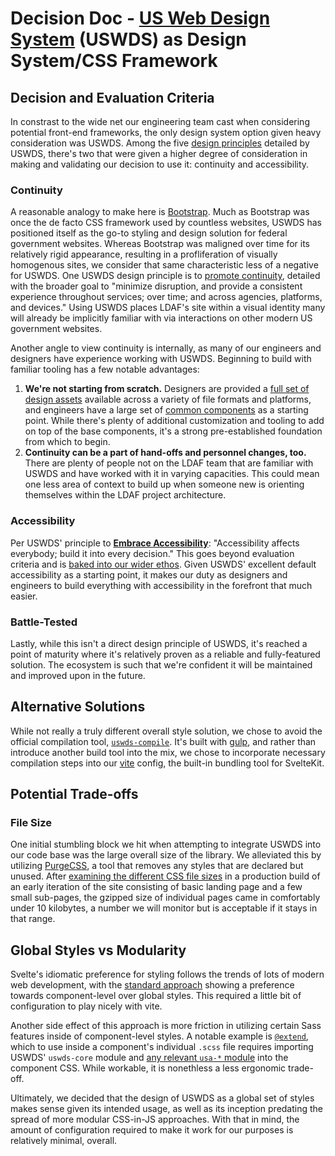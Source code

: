 # Decision Doc - [US Web Design System](https://designsystem.digital.gov/) (USWDS) as Design System/CSS Framework

## Decision and Evaluation Criteria

In constrast to the wide net our engineering team cast when considering potential front-end frameworks, the only design system option given heavy consideration was USWDS. Among the five [design principles](https://designsystem.digital.gov/design-principles/) detailed by USWDS, there's two that were given a higher degree of consideration in making and validating our decision to use it: continuity and accessibility.

### Continuity

A reasonable analogy to make here is [Bootstrap](https://getbootstrap.com/). Much as Bootstrap was once the de facto CSS framework used by countless websites, USWDS has positioned itself as the go-to styling and design solution for federal government websites. Whereas Bootstrap was maligned over time for its relatively rigid appearance, resulting in a profliferation of visually homogenous sites, we consider that same characteristic less of a negative for USWDS. One USWDS design principle is to [promote continuity](https://designsystem.digital.gov/design-principles/#promote-continuity-2), detailed with the broader goal to "minimize disruption, and provide a consistent experience throughout services; over time; and across agencies, platforms, and devices." Using USWDS places LDAF's site within a visual identity many will already be implicitly familiar with via interactions on other modern US government websites.

Another angle to view continuity is internally, as many of our engineers and designers have experience working with USWDS. Beginning to build with familiar tooling has a few notable advantages:

1. **We're not starting from scratch.** Designers are provided a [full set of design assets](https://designsystem.digital.gov/documentation/getting-started-for-designers/) available across a variety of file formats and platforms, and engineers have a large set of [common components](https://designsystem.digital.gov/components/overview/) as a starting point. While there's plenty of additional customization and tooling to add on top of the base components, it's a strong pre-established foundation from which to begin.
2. **Continuity can be a part of hand-offs and personnel changes, too.** There are plenty of people not on the LDAF team that are familiar with USWDS and have worked with it in varying capacities. This could mean one less area of context to build up when someone new is orienting themselves within the LDAF project architecture.

### Accessibility

Per USWDS' principle to **[Embrace Accessibility](https://designsystem.digital.gov/design-principles/#embrace-accessibility-2)**: "Accessibility affects everybody; build it into every decision." This goes beyond evaluation criteria and is [baked into our wider ethos](https://adhoc.team/playbook-accessibility/). Given USWDS' excellent default accessibility as a starting point, it makes our duty as designers and engineers to build everything with accessibility in the forefront that much easier.

### Battle-Tested

Lastly, while this isn't a direct design principle of USWDS, it's reached a point of maturity where it's relatively proven as a reliable and fully-featured solution. The ecosystem is such that we're confident it will be maintained and improved upon in the future.

## Alternative Solutions

While not really a truly different overall style solution, we chose to avoid the official compilation tool, [`uswds-compile`](https://github.com/uswds/uswds-compile). It's built with [gulp](https://gulpjs.com/), and rather than introduce another build tool into the mix, we chose to incorporate necessary compilation steps into our [vite](https://vitejs.dev/) config, the built-in bundling tool for SvelteKit.

## Potential Trade-offs

### File Size

One initial stumbling block we hit when attempting to integrate USWDS into our code base was the large overall size of the library. We alleviated this by utilizing [PurgeCSS](https://purgecss.com/), a tool that removes any styles that are declared but unused. After [examining the different CSS file sizes](https://gist.github.com/hinzed1127/7baf4149a1a1e18d92e9b75fc3e9a907) in a production build of an early iteration of the site consisting of basic landing page and a few small sub-pages, the gzipped size of individual pages came in comfortably under 10 kilobytes, a number we will monitor but is acceptable if it stays in that range.

## Global Styles vs Modularity

Svelte's idiomatic preference for styling follows the trends of lots of modern web development, with the [standard approach](https://svelte.dev/docs#component-format-style) showing a preference towards component-level over global styles. This required a little bit of configuration to play nicely with vite.

Another side effect of this approach is more friction in utilizing certain Sass features inside of component-level styles. A notable example is [`@extend`](https://sass-lang.com/documentation/at-rules/extend), which to use inside a component's individual `.scss` file requires importing USWDS' `uswds-core` module and [any relevant `usa-*` module](https://designsystem.digital.gov/components/packages/#included-packages-2) into the component CSS. While workable, it is nonethless a less ergonomic trade-off.

Ultimately, we decided that the design of USWDS as a global set of styles makes sense given its intended usage, as well as its inception predating the spread of more modular CSS-in-JS approaches. With that in mind, the amount of configuration required to make it work for our purposes is relatively minimal, overall.
